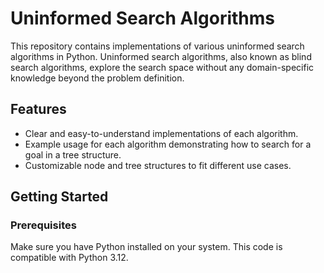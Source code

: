 # Uninformed Search Algorithms

This repository contains implementations of various uninformed search algorithms in Python. Uninformed search algorithms, also known as blind search algorithms, explore the search space without any domain-specific knowledge beyond the problem definition.


## Features

- Clear and easy-to-understand implementations of each algorithm.
- Example usage for each algorithm demonstrating how to search for a goal in a tree structure.
- Customizable node and tree structures to fit different use cases.

## Getting Started

### Prerequisites

Make sure you have Python installed on your system. This code is compatible with Python 3.12.

